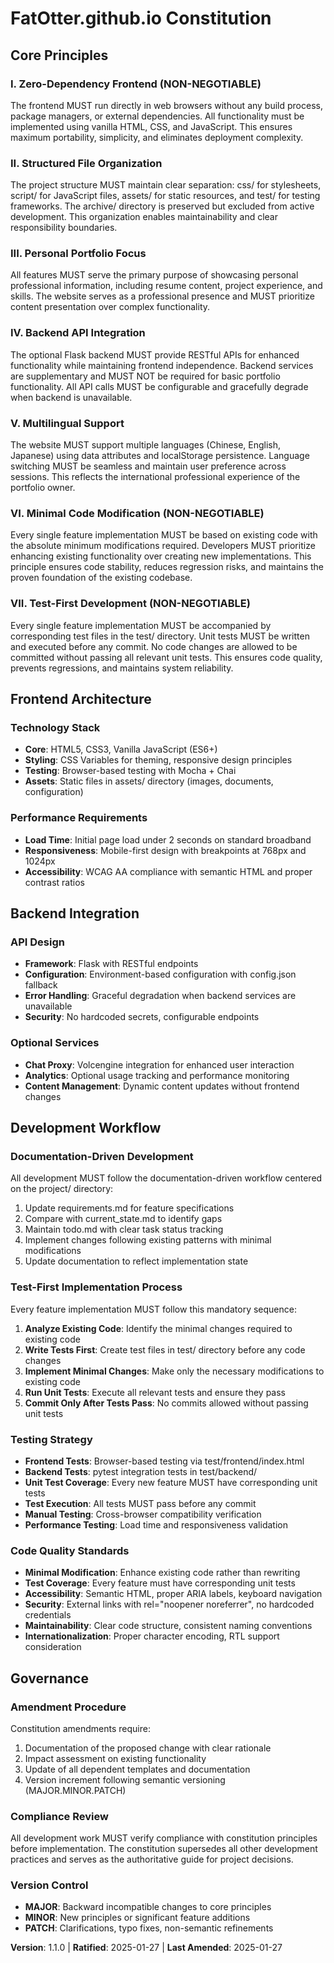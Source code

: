 <!--
Sync Impact Report:
Version change: 1.0.0 → 1.1.0
Modified principles: N/A (no existing principles modified)
Added sections: VI. Minimal Code Modification, VII. Test-First Development
Removed sections: N/A
Templates requiring updates: 
  ✅ plan-template.md (Constitution Check section updated)
  ✅ spec-template.md (aligned with portfolio requirements)
  ✅ tasks-template.md (aligned with frontend/backend structure and testing requirements)
Follow-up TODOs: None
-->

# FatOtter.github.io Constitution

## Core Principles

### I. Zero-Dependency Frontend (NON-NEGOTIABLE)
The frontend MUST run directly in web browsers without any build process, package managers, or external dependencies. All functionality must be implemented using vanilla HTML, CSS, and JavaScript. This ensures maximum portability, simplicity, and eliminates deployment complexity.

### II. Structured File Organization
The project structure MUST maintain clear separation: css/ for stylesheets, script/ for JavaScript files, assets/ for static resources, and test/ for testing frameworks. The archive/ directory is preserved but excluded from active development. This organization enables maintainability and clear responsibility boundaries.

### III. Personal Portfolio Focus
All features MUST serve the primary purpose of showcasing personal professional information, including resume content, project experience, and skills. The website serves as a professional presence and MUST prioritize content presentation over complex functionality.

### IV. Backend API Integration
The optional Flask backend MUST provide RESTful APIs for enhanced functionality while maintaining frontend independence. Backend services are supplementary and MUST NOT be required for basic portfolio functionality. All API calls MUST be configurable and gracefully degrade when backend is unavailable.

### V. Multilingual Support
The website MUST support multiple languages (Chinese, English, Japanese) using data attributes and localStorage persistence. Language switching MUST be seamless and maintain user preference across sessions. This reflects the international professional experience of the portfolio owner.

### VI. Minimal Code Modification (NON-NEGOTIABLE)
Every single feature implementation MUST be based on existing code with the absolute minimum modifications required. Developers MUST prioritize enhancing existing functionality over creating new implementations. This principle ensures code stability, reduces regression risks, and maintains the proven foundation of the existing codebase.

### VII. Test-First Development (NON-NEGOTIABLE)
Every single feature implementation MUST be accompanied by corresponding test files in the test/ directory. Unit tests MUST be written and executed before any commit. No code changes are allowed to be committed without passing all relevant unit tests. This ensures code quality, prevents regressions, and maintains system reliability.

## Frontend Architecture

### Technology Stack
- **Core**: HTML5, CSS3, Vanilla JavaScript (ES6+)
- **Styling**: CSS Variables for theming, responsive design principles
- **Testing**: Browser-based testing with Mocha + Chai
- **Assets**: Static files in assets/ directory (images, documents, configuration)

### Performance Requirements
- **Load Time**: Initial page load under 2 seconds on standard broadband
- **Responsiveness**: Mobile-first design with breakpoints at 768px and 1024px
- **Accessibility**: WCAG AA compliance with semantic HTML and proper contrast ratios

## Backend Integration

### API Design
- **Framework**: Flask with RESTful endpoints
- **Configuration**: Environment-based configuration with config.json fallback
- **Error Handling**: Graceful degradation when backend services are unavailable
- **Security**: No hardcoded secrets, configurable endpoints

### Optional Services
- **Chat Proxy**: Volcengine integration for enhanced user interaction
- **Analytics**: Optional usage tracking and performance monitoring
- **Content Management**: Dynamic content updates without frontend changes

## Development Workflow

### Documentation-Driven Development
All development MUST follow the documentation-driven workflow centered on the project/ directory:
1. Update requirements.md for feature specifications
2. Compare with current_state.md to identify gaps
3. Maintain todo.md with clear task status tracking
4. Implement changes following existing patterns with minimal modifications
5. Update documentation to reflect implementation state

### Test-First Implementation Process
Every feature implementation MUST follow this mandatory sequence:
1. **Analyze Existing Code**: Identify the minimal changes required to existing code
2. **Write Tests First**: Create test files in test/ directory before any code changes
3. **Implement Minimal Changes**: Make only the necessary modifications to existing code
4. **Run Unit Tests**: Execute all relevant tests and ensure they pass
5. **Commit Only After Tests Pass**: No commits allowed without passing unit tests

### Testing Strategy
- **Frontend Tests**: Browser-based testing via test/frontend/index.html
- **Backend Tests**: pytest integration tests in test/backend/
- **Unit Test Coverage**: Every new feature MUST have corresponding unit tests
- **Test Execution**: All tests MUST pass before any commit
- **Manual Testing**: Cross-browser compatibility verification
- **Performance Testing**: Load time and responsiveness validation

### Code Quality Standards
- **Minimal Modification**: Enhance existing code rather than rewriting
- **Test Coverage**: Every feature must have corresponding unit tests
- **Accessibility**: Semantic HTML, proper ARIA labels, keyboard navigation
- **Security**: External links with rel="noopener noreferrer", no hardcoded credentials
- **Maintainability**: Clear code structure, consistent naming conventions
- **Internationalization**: Proper character encoding, RTL support consideration

## Governance

### Amendment Procedure
Constitution amendments require:
1. Documentation of the proposed change with clear rationale
2. Impact assessment on existing functionality
3. Update of all dependent templates and documentation
4. Version increment following semantic versioning (MAJOR.MINOR.PATCH)

### Compliance Review
All development work MUST verify compliance with constitution principles before implementation. The constitution supersedes all other development practices and serves as the authoritative guide for project decisions.

### Version Control
- **MAJOR**: Backward incompatible changes to core principles
- **MINOR**: New principles or significant feature additions
- **PATCH**: Clarifications, typo fixes, non-semantic refinements

**Version**: 1.1.0 | **Ratified**: 2025-01-27 | **Last Amended**: 2025-01-27